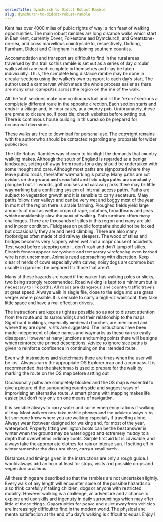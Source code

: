 ```yaml
---
seriesTitle: Dymchurch to Didcot Robust Ramble
slug: dymchurch-to-didcot-robust-ramble
---
```

Kent has over 4000 miles of public rights of way; a rich feast of walking opportunities. The main robust rambles are long distance walks which start in East Kent, currently Dover, Folkestone and Dymchurch, and Greatstone- on-sea, and cross marvellous countryside to, respectively, Dorking, Farnham, Didcot and Gillingham in adjoining southern counties. 

Accommodation and transport are difficult to find in the rural areas traversed by this trail so this ramble is set out as a series of day circular walks which are each complete in themselves and may be taken individually. Thus, the complete long distance ramble may be done in circular sections using the walker’s own transport to each day’s start. The author used a campervan which made the whole process easier as there are many small campsites across the region on the line of the walk.

All the ‘out’ sections make one continuous trail and all the ‘return’ sections a completely different route in the opposite direction. Each section starts and ends in a village and, in most cases, at a country pub. Unfortunately, these are prone to closure so, if possible, check websites before setting out. There is continuous house building in this area so be prepared for occasional diversions.

These walks are free to download for personal use. The copyright remains with the author who should be contacted regarding any proposals for wider publication.

The title Robust Rambles was chosen to highlight the demands that country walking makes. Although the south of England is regarded as a benign landscape, setting off away from roads for a day should be undertaken with some thought and care. Although most paths are signposted where they leave public roads, thereafter waymarking is patchy. Many paths are not evident on the ground and crossfield and field edge paths are constantly ploughed out. In woods, golf courses and caravan parks there may be little waymarking but a conflicting system of internal access paths. Paths are subject to vegetation growth and it is sensible to carry secateurs. Many paths follow river valleys and can be very wet and boggy most of the year. In most of the region there is arable farming. Ploughed fields yield large amounts of mud as well as crops of rape, potatoes, broadbeans and peas which considerably slow the pace of walking. Path furniture offers many challenges. There are thousands of stiles in this region and many are old and in poor condition. Fieldgates on public footpaths should not be locked but occasionally they are and need climbing. There are also many footbridges often made of old railway sleepers. The wood of stiles and bridges becomes very slippery when wet and a major cause of accidents. Test wood before stepping onto it, don’t rush and don’t jump off stiles. Electric fences appear everywhere and temporary wirefencing even barbed wire is not uncommon. Animals need approaching with discretion. Keep clear of herds of cows especially with calves; noisy dogs are common but usually in gardens; be prepared for those that aren’t.

Many of these hazards are eased if the walker has walking poles or sticks, two being strongly recommended. Road walking is kept to a minimum but is necessary to link paths. All roads are dangerous and country traffic travels at great speed. Always walk in single file, close to the edge and use grass verges where possible. It is sensible to carry a high-viz waistcoat, they take little space and have a real effect on drivers.

The instructions are kept as tight as possible so as not to distract attention from the route and its surroundings and their relationship to the maps. Significant buildings, especially medieval churches, are mentioned and where they are open, visits are suggested. The instructions have been made independent of place names and waymarks as these can so easily disappear. However at many junctions and turning points there will be signs which reinforce the printed descriptions. Advice to ignore side paths is given to reinforce confidence in continuing on the intended route.

Even with instructions and sketchmaps there are times when the user will be lost. Always carry the appropriate OS Explorer map and a compass. It is recommended that the sketchmap is used to prepare for the walk by marking the route on the OS map before setting out.

Occasionally paths are completely blocked and the OS map is essential to give a picture of the surrounding countryside and suggest ways of improvising an alternative route. A smart phone with mapping makes life easier, but don’t rely only on one means of navigation.

It is sensible always to carry water and some emergency rations if walking all day. Most walkers now take mobile phones and the advice always is to let someone know where you are walking especially if travelling alone. Always wear footwear designed for walking and, for most of the year, waterproof. Properly fitting wellington boots can be the best answer in winter when the ground may be waterlogged and extremely muddy to a depth that overwhelms ordinary boots. Simple first aid kit is advisable, and always take the appropriate clothes for rain or intense sun. If setting off in winter remember the days are short, carry a small torch.

Distances and timings given in the instructions are only a rough guide. I would always add an hour at least for stops, visits and possible crops and vegetation problems.

All these things are described so that the rambles are not undertaken lightly. Every walk of any length will encounter some of the possible hazards so also think carefully if taking children, dogs or anyone with restricted mobility. However walking is a challenge, an adventure and a chance to explore and use skills and ingenuity in daily surroundings which may offer little of these things. Opportunities for peace and quiet away from vehicles are increasingly difficult to find in the modern world. The physical and mental satisfaction at the end of a day’s walking is difficult to equal. Enjoy !

